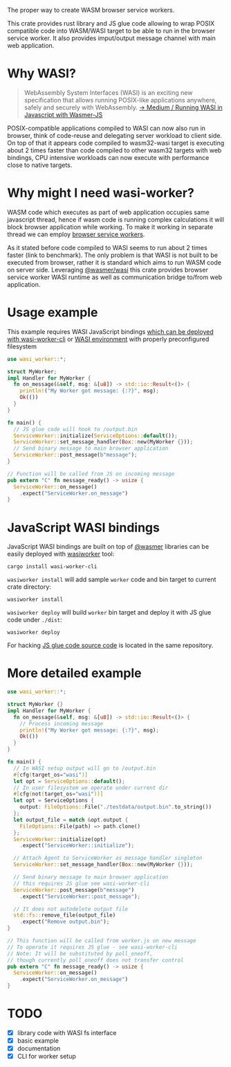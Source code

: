 The proper way to create WASM browser service workers.

This crate provides rust library and JS glue code allowing to wrap POSIX compatible code into WASM/WASI target to be able to run in the browser service worker. It also provides imput/output message channel with main web application.

# Why WASI?

> WebAssembly System Interfaces (WASI) is an exciting new specification that allows running POSIX-like applications anywhere, safely and securely with WebAssembly. [-> Medium / Running WASI in Javascript with Wasmer-JS](https://medium.com/wasmer/wasmer-js-9a53e837b80)

POSIX-compatible applications compiled to WASI can now also run in browser, think of code-reuse and delegating server workload to client side. On top of that it appears code compiled to wasm32-wasi target is executing about 2 times faster than code compiled to other wasm32 targets with web bindings, CPU intensive workloads can now execute with performance close to native targets.

# Why might I need wasi-worker?

WASM code which executes as part of web application occupies same javascript thread, hence if wasm code is running complex calculations it will block browser application while working. To make it working in separate thread we can employ [browser service workers](https://developer.mozilla.org/en-US/docs/Web/API/Service_Worker_API/Using_Service_Workers).

As it stated before code compiled to WASI seems to run about 2 times faster (link to benchmark). The only problem is that WASI is not built to be executed from browser, rather it is standard which aims to run WASM code on server side. Leveraging [@wasmer/wasi](https://github.com/wasmerio/wasmer-js) this crate provides browser service worker WASI runtime as well as communication bridge to/from web application.

# Usage example

This example requires WASI JavaScript bindings [which can be deployed with wasi-worker-cli](https://github.com/dunnock/wasi-worker/tree/master/crates/wasi-worker-cli) or [WASI environment](https://github.com/dunnock/wasi-worker/tree/master/examples/myworker) with properly preconfigured filesystem

```rust
use wasi_worker::*;

struct MyWorker;
impl Handler for MyWorker {
  fn on_message(&self, msg: &[u8]) -> std::io::Result<()> {
    println!("My Worker got message: {:?}", msg);
    Ok(())
  }
}

fn main() {
  // JS glue code will hook to /output.bin
  ServiceWorker::initialize(ServiceOptions::default());
  ServiceWorker::set_message_handler(Box::new(MyWorker {}));
  // Send binary message to main browser application
  ServiceWorker::post_message(b"message");
}

// Function will be called from JS on incoming message
pub extern "C" fn message_ready() -> usize {
  ServiceWorker::on_message()
    .expect("ServiceWorker.on_message")
}
```


# JavaScript WASI bindings

JavaScript WASI bindings are built on top of [@wasmer](https://www.npmjs.com/search?q=%40wasmer) libraries can be easily deployed with [wasiworker](https://github.com/dunnock/wasi-worker/tree/master/wasi-worker-cli) tool:
```
cargo install wasi-worker-cli
```

`wasiworker install` will add sample `worker` code and bin target to current crate directory:
```
wasiworker install
```

`wasiworker deploy` will build `worker` bin target and deploy it with JS glue code under `./dist`:
```
wasiworker deploy
```

For hacking [JS glue code source code](https://github.com/dunnock/wasi-worker/tree/master/wasi-worker-cli/js) is located in the same repository.


# More detailed example

```rust
use wasi_worker::*;

struct MyWorker {}
impl Handler for MyWorker {
  fn on_message(&self, msg: &[u8]) -> std::io::Result<()> {
    // Process incoming message
    println!("My Worker got message: {:?}", msg);
    Ok(())
  }
}

fn main() {
  // In WASI setup output will go to /output.bin
  #[cfg(target_os="wasi")]
  let opt = ServiceOptions::default();
  // In user filesystem we operate under current dir
  #[cfg(not(target_os="wasi"))]
  let opt = ServiceOptions { 
    output: FileOptions::File("./testdata/output.bin".to_string()) 
  };
  let output_file = match &opt.output { 
    FileOptions::File(path) => path.clone() 
  };
  ServiceWorker::initialize(opt)
    .expect("ServiceWorker::initialize");

  // Attach Agent to ServiceWorker as message handler singleton
  ServiceWorker::set_message_handler(Box::new(MyWorker {}));

  // Send binary message to main browser application
  // this requires JS glue see wasi-worker-cli
  ServiceWorker::post_message(b"message")
    .expect("ServiceWorker::post_message");

  // It does not autodelete output file
  std::fs::remove_file(output_file)
    .expect("Remove output.bin");
}

// This function will be called from worker.js on new message
// To operate it requires JS glue - see wasi-worker-cli
// Note: It will be substituted by poll_oneoff, 
// though currently poll_oneoff does not transfer control
pub extern "C" fn message_ready() -> usize {
  ServiceWorker::on_message()
    .expect("ServiceWorker.on_message")
}
```


# TODO

- [X] library code with WASI fs interface
- [X] basic example
- [X] documentation
- [X] CLI for worker setup